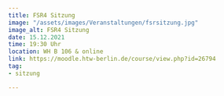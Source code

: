 ```yaml
---
title: FSR4 Sitzung
image: "/assets/images/Veranstaltungen/fsrsitzung.jpg"
image_alt: FSR4 Sitzung
date: 15.12.2021
time: 19:30 Uhr
location: WH B 106 & online
link: https://moodle.htw-berlin.de/course/view.php?id=26794
tag:
- sitzung

---
```

